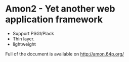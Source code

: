 Amon2 - Yet another web application framework
============================================

- Support PSGI/Plack
- Thin layer.
- lightweight

Full of the document is available on http://amon.64p.org/
